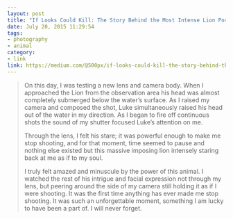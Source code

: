 ```yaml
---
layout: post
title: "If Looks Could Kill: The Story Behind the Most Intense Lion Portrait"
date: July 20, 2015 11:29:54
tags:
- photography
- animal
category:
- link
link: https://medium.com/@500px/if-looks-could-kill-the-story-behind-the-most-intense-lion-portrait-1a7af31f0cc9
---
```


> On this day, I was testing a new lens and camera body. When I approached the Lion from the observation area his head was almost completely submerged below the water’s surface. As I raised my camera and composed the shot, Luke simultaneously raised his head out of the water in my direction. As I began to fire off continuous shots the sound of my shutter focused Luke’s attention on me.
>
> Through the lens, I felt his stare; it was powerful enough to make me stop shooting, and for that moment, time seemed to pause and nothing else existed but this massive imposing lion intensely staring back at me as if to my soul.
>
> I truly felt amazed and minuscule by the power of this animal. I watched the rest of his intrigue and facial expression not through my lens, but peering around the side of my camera still holding it as if I were shooting. It was the first time anything has ever made me stop shooting. It was such an unforgettable moment, something I am lucky to have been a part of. I will never forget.


